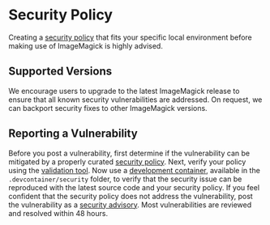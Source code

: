 # Security Policy

Creating a [security policy](https://imagemagick.org/script/security-policy.php) that fits your specific local environment before making use of ImageMagick is highly advised.

## Supported Versions

We encourage users to upgrade to the latest ImageMagick release to ensure that all known security vulnerabilities are addressed.  On request, we can backport security fixes to other ImageMagick versions.

## Reporting a Vulnerability

Before you post a vulnerability, first determine if the vulnerability can be mitigated by a properly curated [security policy](https://imagemagick.org/script/security-policy.php).  Next, verify your policy using the [validation tool](https://imagemagick-secevaluator.doyensec.com/).  Now use a [development container](https://containers.dev/), available in the `.devcontainer/security` folder, to verify that the security issue can be reproduced with the latest source code and your security policy.  If you feel confident that the security policy does not address the vulnerability, post the vulnerability as a [security advisory](https://github.com/ImageMagick/ImageMagick/security/advisories/new).  Most vulnerabilities are reviewed and resolved within 48 hours.
